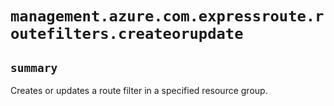 # `management.azure.com.expressroute.routefilters.createorupdate`

## `summary`
Creates or updates a route filter in a specified resource group.


